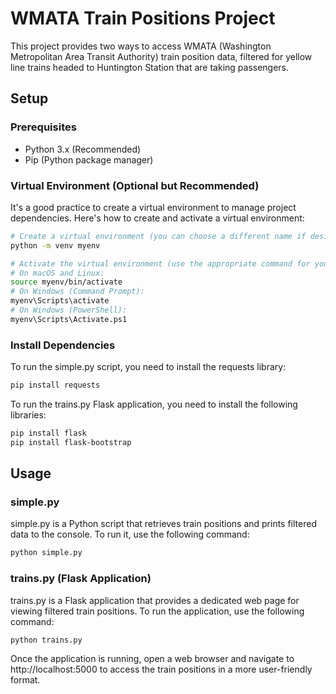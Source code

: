 # WMATA Train Positions Project

This project provides two ways to access WMATA (Washington Metropolitan Area Transit Authority) train position data, filtered for yellow line trains headed to Huntington Station that are taking passengers.

## Setup

### Prerequisites

- Python 3.x (Recommended)
- Pip (Python package manager)

### Virtual Environment (Optional but Recommended)

It's a good practice to create a virtual environment to manage project dependencies. Here's how to create and activate a virtual environment:

```bash
# Create a virtual environment (you can choose a different name if desired)
python -m venv myenv

# Activate the virtual environment (use the appropriate command for your shell)
# On macOS and Linux:
source myenv/bin/activate
# On Windows (Command Prompt):
myenv\Scripts\activate
# On Windows (PowerShell):
myenv\Scripts\Activate.ps1
```


### Install Dependencies

To run the simple.py script, you need to install the requests library:

```bash
pip install requests
```

To run the trains.py Flask application, you need to install the following libraries:

```bash
pip install flask
pip install flask-bootstrap
```


## Usage
### simple.py

simple.py is a Python script that retrieves train positions and prints filtered data to the console. To run it, use the following command:

```bash
python simple.py
```


### trains.py (Flask Application)

trains.py is a Flask application that provides a dedicated web page for viewing filtered train positions. To run the application, use the following command:

```bash
python trains.py
```
Once the application is running, open a web browser and navigate to http://localhost:5000 to access the train positions in a more user-friendly format.
